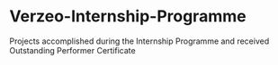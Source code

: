 # Verzeo-Internship-Programme
Projects accomplished during the Internship Programme and received Outstanding Performer Certificate
